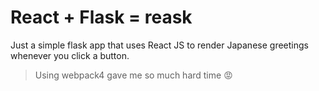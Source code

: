 # React + Flask = reask 

Just a simple flask app that uses React JS to render Japanese greetings whenever you click a button.

>Using webpack4 gave me so much hard time :rage:
